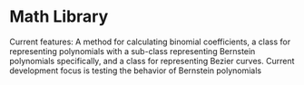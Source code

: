 # Math Library
Current features:
A method for calculating binomial coefficients, a class for representing polynomials with a sub-class representing Bernstein polynomials specifically, and a class for representing Bezier curves. Current development focus is testing the behavior of Bernstein polynomials 
